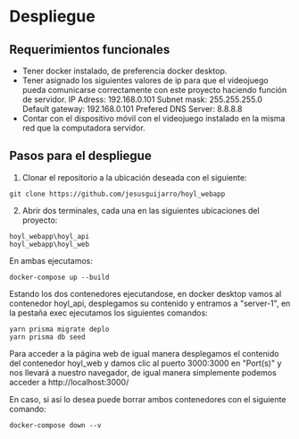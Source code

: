 # Despliegue 

## Requerimientos funcionales

* Tener docker instalado, de preferencia docker desktop.
* Tener asignado los siguientes valores de ip para que el videojuego pueda comunicarse correctamente con este proyecto haciendo función de servidor.
  IP Adress: 192.168.0.101
  Subnet mask: 255.255.255.0
  Default gateway: 192.168.0.101
  Prefered DNS Server: 8.8.8.8
* Contar con el dispositivo móvil con el videojuego instalado en la misma red que la computadora servidor.

## Pasos para el despliegue

1. Clonar el repositorio a la ubicación deseada con el siguiente:
```
git clone https://github.com/jesusguijarro/hoyl_webapp
```

2. Abrir dos terminales, cada una en las siguientes ubicaciones del proyecto:
```
hoyl_webapp\hoyl_api
hoyl_webapp\hoyl_web
```
En ambas ejecutamos:
```
docker-compose up --build
```

Estando los dos contenedores ejecutandose, en docker desktop vamos al contenedor hoyl_api, desplegamos su contenido y entramos a "server-1", en la pestaña exec ejecutamos los siguientes comandos:

```
yarn prisma migrate deplo
yarn prisma db seed
```

Para acceder a la página web de igual manera desplegamos el contenido del contenedor hoyl_web y damos clic al puerto 3000:3000⁠ en "Port(s)" y nos llevará a nuestro navegador, de igual manera simplemente podemos acceder a http://localhost:3000/

En caso, si así lo desea puede borrar ambos contenedores con el siguiente comando:

```
docker-compose down --v
```
